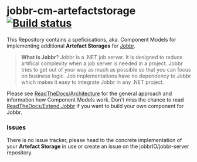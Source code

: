 # jobbr-cm-artefactstorage [![Build status](https://ci.appveyor.com/api/projects/status/akvsehv0wvwbo08a?svg=true)](https://ci.appveyor.com/project/Jobbr/jobbr-cm-artefactstorage)

This Repository contains a speficications, aka. Component Models for implementing additional **Artefact Storages** for [Jobbr](https://www.jobbr.io).


> **What is Jobbr**?
> Jobbr is a .NET job server. It is designed to reduce artifical complexity when a job server is needed in a project. Jobbr tries to get out of your way as much as possible so that you can focus on business logic. Job implementations have no dependency to Jobbr which makes it easy to integrate Jobbr in any .NET project.


Please see [ReadTheDocs/Architecture](http://jobbr.readthedocs.io/en/latest/intro/architecture.html#) for the general approach and information how Component Models work. Don't miss the chance to read [ReadTheDocs/Extend Jobbr](http://jobbr.readthedocs.io/en/latest/dev/extend.html) if you want to build your own component for Jobbr.

### Issues
There is no issue tracker, please head to the concrete implementation of your **Artefact Storage** in use or create an issue on the jobbrIO/jobbr-server repository.